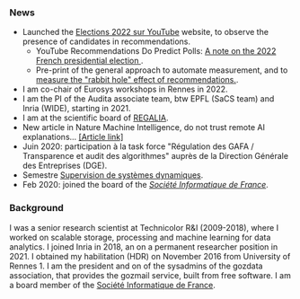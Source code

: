 ### News

* Launched the [Elections 2022 sur YouTube](https://elections.whosban.eu.org) website, to observe the presence of candidates in recommendations.
  * YouTube Recommendations Do Predict Polls: [A note on the 2022 French presidential election ](https://hal.inria.fr/hal-03655608v1).
  * Pre-print of the general approach to automate measurement, and to [measure the "rabbit hole" effect of recommendations.](https://hal.inria.fr/hal-03620039v1).
* I am co-chair of Eurosys workshops in Rennes in 2022.
* I am the PI of the Audita associate team, btw EPFL (SaCS team) and Inria (WIDE), starting in 2021.
* I am at the scientific board of [REGALIA](https://www.inria.fr/fr/le-projet-pilote-regalia-au-service-de-la-regulation-des-algorithmes).
* New article in Nature Machine Intelligence, do not trust remote AI explanations... [[Article link]](https://rdcu.be/b6qB4)
* Juin 2020: participation à la task force "Régulation des GAFA / Transparence et audit des algorithmes" auprès de la Direction Générale des Entreprises (DGE).
* Semestre [Supervision de systèmes dynamiques](https://semestres-cyber.inria.fr/supsec/).
* Feb 2020: joined the board of the [*Société Informatique de France*](https://www.societe-informatique-de-france.fr/).


### Background

I was a senior research scientist at Technicolor R&I (2009-2018), where I worked on scalable storage, processing and machine learning for data analytics. I joined Inria in 2018, an on a permanent researcher position in 2021. I obtained my habilitation (HDR) on November 2016 from University of Rennes 1. I am the president and on of the sysadmins of the gozdata association, that provides the gozmail service, built from free software. I am a board member of the [Société Informatique de France](https://www.societe-informatique-de-france.fr/).
